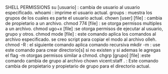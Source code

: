 SHELL PERMISSIONS
su [usuario] : cambia de usuario al usuario especificado.
whoami : imprime el usuario actual.
groups : muestra los grupos de los cuales es parte el usuario actual.
chown [user] [file] : cambia de propietario a un archivo.
chmod 774 [file] : se otorga permisos multiples a un archivo.
chmod ugo+x [file] :se otorga permisos de ejecutar al usuario, grupo y otros.
chmod mode [file] : este comando aplica los comandos al archivo especificado.
se creo script para copiar el modo al archivo olleh.
chmod -R : el siguiente comando aplica comando recursiva
mkdir -m : use este comando para crear directorio[s] si no existen y si ademas le agregas el flag -m otorgas permisos similar a chmod.
chgrp [grupo] [file] :este comando cambia de grupo al archivo
chown vicent:staff . : Este comando cambia de propietario y propietario de grupo para el directorio actual.
